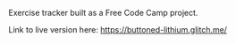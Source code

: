 Exercise tracker built as a Free Code Camp project. 

Link to live version here: https://buttoned-lithium.glitch.me/
